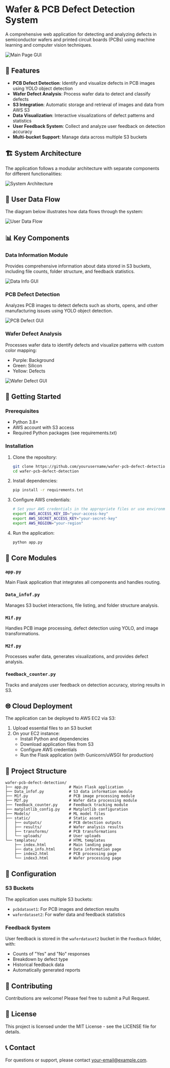 # Wafer & PCB Defect Detection System

A comprehensive web application for detecting and analyzing defects in semiconductor wafers and printed circuit boards (PCBs) using machine learning and computer vision techniques.

![Main Page GUI](Images/Main%20Page%20GUI.png)

## 🌟 Features

- **PCB Defect Detection**: Identify and visualize defects in PCB images using YOLO object detection
- **Wafer Defect Analysis**: Process wafer data to detect and classify defects
- **S3 Integration**: Automatic storage and retrieval of images and data from AWS S3
- **Data Visualization**: Interactive visualizations of defect patterns and statistics
- **User Feedback System**: Collect and analyze user feedback on detection accuracy
- **Multi-bucket Support**: Manage data across multiple S3 buckets

## 🏗️ System Architecture

The application follows a modular architecture with separate components for different functionalities:

![System Architecture](Images/System%20Architectute.png)

## 🔄 User Data Flow

The diagram below illustrates how data flows through the system:

![User Data Flow](Images/User%20Data%20Flow.png)

## 📊 Key Components

### Data Information Module

Provides comprehensive information about data stored in S3 buckets, including file counts, folder structure, and feedback statistics.

![Data Info GUI](Images/Data%20Info%20GUI.png)

### PCB Defect Detection

Analyzes PCB images to detect defects such as shorts, opens, and other manufacturing issues using YOLO object detection.

![PCB Defect GUI](Images/PCB%20Defect%20GUI.png)

### Wafer Defect Analysis

Processes wafer data to identify defects and visualize patterns with custom color mapping:
- Purple: Background
- Green: Silicon
- Yellow: Defects

![Wafer Defect GUI](Images/Wafer%20Defect%20GUI.png)

## 🚀 Getting Started

### Prerequisites

- Python 3.8+
- AWS account with S3 access
- Required Python packages (see requirements.txt)

### Installation

1. Clone the repository:
   ```bash
   git clone https://github.com/yourusername/wafer-pcb-defect-detection.git
   cd wafer-pcb-defect-detection
   ```

2. Install dependencies:
   ```bash
   pip install -r requirements.txt
   ```

3. Configure AWS credentials:
   ```bash
   # Set your AWS credentials in the appropriate files or use environment variables
   export AWS_ACCESS_KEY_ID="your-access-key"
   export AWS_SECRET_ACCESS_KEY="your-secret-key"
   export AWS_REGION="your-region"
   ```

4. Run the application:
   ```bash
   python app.py
   ```

## 🧩 Core Modules

### `app.py`
Main Flask application that integrates all components and handles routing.

### `Data_infof.py`
Manages S3 bucket interactions, file listing, and folder structure analysis.

### `M1f.py`
Handles PCB image processing, defect detection using YOLO, and image transformations.

### `M2f.py`
Processes wafer data, generates visualizations, and provides defect analysis.

### `feedback_counter.py`
Tracks and analyzes user feedback on detection accuracy, storing results in S3.

## 🌐 Cloud Deployment

The application can be deployed to AWS EC2 via S3:

1. Upload essential files to an S3 bucket
2. On your EC2 instance:
   - Install Python and dependencies
   - Download application files from S3
   - Configure AWS credentials
   - Run the Flask application (with Gunicorn/uWSGI for production)

## 📁 Project Structure

```
wafer-pcb-defect-detection/
├── app.py                  # Main Flask application
├── Data_infof.py           # S3 data information module
├── M1f.py                  # PCB image processing module
├── M2f.py                  # Wafer data processing module
├── feedback_counter.py     # Feedback tracking module
├── matplotlib_config.py    # Matplotlib configuration
├── Models/                 # ML model files
├── static/                 # Static assets
│   ├── outputs/            # PCB detection outputs
│   ├── results/            # Wafer analysis results
│   ├── transforms/         # PCB transformations
│   └── uploads/            # User uploads
└── templates/              # HTML templates
    ├── index.html          # Main landing page
    ├── data_info.html      # Data information page
    ├── index2.html         # PCB processing page
    └── index3.html         # Wafer processing page
```

## 🔧 Configuration

### S3 Buckets
The application uses multiple S3 buckets:
- `pcbdataset1`: For PCB images and detection results
- `waferdataset2`: For wafer data and feedback statistics

### Feedback System
User feedback is stored in the `waferdataset2` bucket in the `Feedback` folder, with:
- Counts of "Yes" and "No" responses
- Breakdown by defect type
- Historical feedback data
- Automatically generated reports

## 🤝 Contributing

Contributions are welcome! Please feel free to submit a Pull Request.

## 📄 License

This project is licensed under the MIT License - see the LICENSE file for details.

## 📞 Contact

For questions or support, please contact [your-email@example.com](mailto:your-email@example.com).
